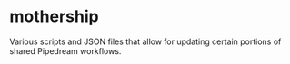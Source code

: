 # mothership
Various scripts and JSON files that allow for updating certain portions of shared Pipedream workflows.
